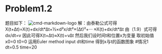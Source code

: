 # Problem1.2
题目如下：
![cmd-markdown-logo](http://note.youdao.com/yws/public/resource/6d0f9ed26e7ed3b459f36fd61f5606df/xmlnote/17F3287A4EB34BF5B80C6864E5A4693B/916DA2DC8F944A14A1338FE832EDAD36/31)
解：由泰勒公式可得X(t+∆t)=X(t)+dx/dt*∆t+½×d²x/dt²×(∆t)²+···
                       ≈X(t)+dx/dt*∆t
    由（1.9）式可得dx/dt=v
    因此可得X(t+∆t)≈X(t)+v∆t
    然后我们设时间t和位置x为变量 取初始值x0=0 t0=0
    运用Euler method input dt和time
    得到x与t的函数图象
    #情况1 
    dt=0.5 time=20
                       
